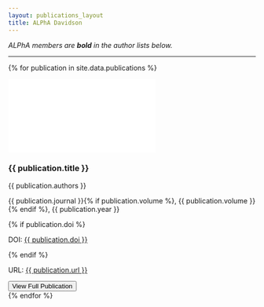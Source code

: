 ```yaml
---
layout: publications_layout
title: ALPhA Davidson
---
```


*ALPhA members are **bold** in the author lists below.*

---------

{% for publication in site.data.publications %}
<div class="publication-item">
  <div class="publication-preview">
    <iframe src="{{ publication.url }}" frameborder="0" scrolling="no"></iframe>
  </div>
  <div class="publication-details">
    <h3>{{ publication.title }}</h3>
    <p class="authors">{{ publication.authors }}</p>
    <p class="journal">{{ publication.journal }}{% if publication.volume %}, {{ publication.volume }}{% endif %}, {{ publication.year }}</p>
    {% if publication.doi %}
    <p class="doi">DOI: <a href="{{ publication.doi }}" target="_blank">{{ publication.doi }}</a></p>
    {% endif %}
    <p class="url">URL: <a href="{{ publication.url }}" target="_blank">{{ publication.url }}</a></p>
    <button class="view-publication" data-url="{{ publication.url }}">View Full Publication</button>
  </div>
</div>
{% endfor %}